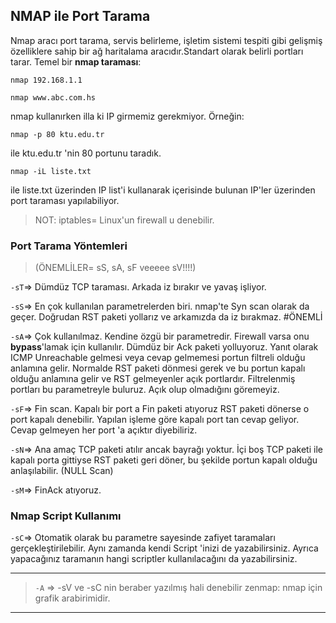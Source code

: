 ## NMAP ile Port Tarama

Nmap aracı port tarama, servis belirleme, işletim sistemi tespiti gibi gelişmiş özelliklere sahip bir ağ haritalama aracıdır.Standart olarak belirli
portları tarar. Temel bir **nmap taraması**:

	nmap 192.168.1.1
  
	nmap www.abc.com.hs

nmap kullanırken illa ki IP girmemiz gerekmiyor. Örneğin:
```
nmap -p 80 ktu.edu.tr
```
ile ktu.edu.tr 'nin 80 portunu taradık.

```
nmap -iL liste.txt
```
ile liste.txt üzerinden IP list'i kullanarak içerisinde bulunan IP'ler üzerinden port taraması yapılabiliyor.

> NOT: iptables= Linux'un firewall u denebilir.

### Port Tarama Yöntemleri
> (ÖNEMLİLER= sS, sA, sF veeeee sV!!!!)

```-sT```=> Dümdüz TCP taraması. Arkada iz bırakır ve yavaş işliyor.

```-sS```=> En çok kullanılan parametrelerden biri. nmap'te Syn scan olarak da
geçer. Doğrudan RST paketi yollarız ve arkamızda da iz bırakmaz. #ÖNEMLİ

```-sA```=> Çok kullanılmaz. Kendine özgü bir parametredir. Firewall varsa onu **bypass**'lamak için kullanılır. Dümdüz bir Ack paketi yolluyoruz. Yanıt olarak ICMP Unreachable gelmesi veya cevap gelmemesi portun filtreli olduğu anlamına gelir. Normalde RST paketi dönmesi gerek ve bu portun kapalı olduğu anlamına gelir ve RST gelmeyenler açık portlardır. Filtrelenmiş  portları bu parametreyle buluruz. Açık olup olmadığını göremeyiz.

```-sF```=> Fin scan. Kapalı bir port a Fin paketi atıyoruz RST paketi dönerse o port kapalı denebilir. Yapılan işleme göre kapalı port tan cevap geliyor. Cevap gelmeyen her port 'a açıktır diyebiliriz.

```-sN```=> Ana amaç TCP paketi atılır ancak bayrağı yoktur. İçi boş TCP paketi ile kapalı porta gittiyse RST paketi geri döner, bu şekilde portun kapalı olduğu anlaşılabilir. (NULL Scan)

```-sM```=> FinAck atıyoruz.

### Nmap Script Kullanımı
```-sC```=> Otomatik olarak bu parametre sayesinde zafiyet taramaları gerçekleştirilebilir. Aynı zamanda kendi Script 'inizi de yazabilirsiniz. Ayrıca yapacağınız taramanın hangi scriptler kullanılacağını da yazabilirsiniz.

---
> ```-A``` => -sV ve -sC nin beraber yazılmış hali denebilir
> zenmap: nmap için grafik arabirimidir.
---

